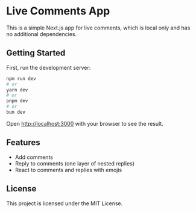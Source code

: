 # Live Comments App

This is a simple Next.js app for live comments, which is local only and has no additional dependencies.

## Getting Started

First, run the development server:

```bash
npm run dev
# or
yarn dev
# or
pnpm dev
# or
bun dev
```

Open [http://localhost:3000](http://localhost:3000) with your browser to see the result.

## Features

- Add comments
- Reply to comments (one layer of nested replies)
- React to comments and replies with emojis

## License

This project is licensed under the MIT License.
